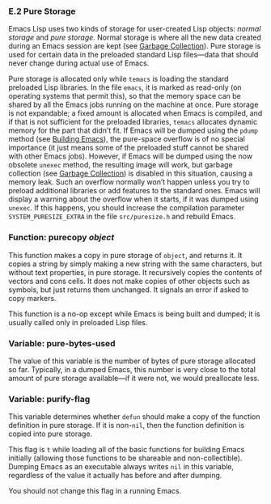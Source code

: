 

### E.2 Pure Storage

Emacs Lisp uses two kinds of storage for user-created Lisp objects: *normal storage* and *pure storage*. Normal storage is where all the new data created during an Emacs session are kept (see [Garbage Collection](Garbage-Collection.html)). Pure storage is used for certain data in the preloaded standard Lisp files—data that should never change during actual use of Emacs.

Pure storage is allocated only while `temacs` is loading the standard preloaded Lisp libraries. In the file `emacs`, it is marked as read-only (on operating systems that permit this), so that the memory space can be shared by all the Emacs jobs running on the machine at once. Pure storage is not expandable; a fixed amount is allocated when Emacs is compiled, and if that is not sufficient for the preloaded libraries, `temacs` allocates dynamic memory for the part that didn’t fit. If Emacs will be dumped using the `pdump` method (see [Building Emacs](Building-Emacs.html)), the pure-space overflow is of no special importance (it just means some of the preloaded stuff cannot be shared with other Emacs jobs). However, if Emacs will be dumped using the now obsolete `unexec` method, the resulting image will work, but garbage collection (see [Garbage Collection](Garbage-Collection.html)) is disabled in this situation, causing a memory leak. Such an overflow normally won’t happen unless you try to preload additional libraries or add features to the standard ones. Emacs will display a warning about the overflow when it starts, if it was dumped using `unexec`. If this happens, you should increase the compilation parameter `SYSTEM_PURESIZE_EXTRA` in the file `src/puresize.h` and rebuild Emacs.

### Function: **purecopy** *object*

This function makes a copy in pure storage of `object`, and returns it. It copies a string by simply making a new string with the same characters, but without text properties, in pure storage. It recursively copies the contents of vectors and cons cells. It does not make copies of other objects such as symbols, but just returns them unchanged. It signals an error if asked to copy markers.

This function is a no-op except while Emacs is being built and dumped; it is usually called only in preloaded Lisp files.

### Variable: **pure-bytes-used**

The value of this variable is the number of bytes of pure storage allocated so far. Typically, in a dumped Emacs, this number is very close to the total amount of pure storage available—if it were not, we would preallocate less.

### Variable: **purify-flag**

This variable determines whether `defun` should make a copy of the function definition in pure storage. If it is non-`nil`, then the function definition is copied into pure storage.

This flag is `t` while loading all of the basic functions for building Emacs initially (allowing those functions to be shareable and non-collectible). Dumping Emacs as an executable always writes `nil` in this variable, regardless of the value it actually has before and after dumping.

You should not change this flag in a running Emacs.
